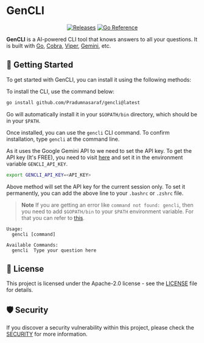 # GenCLI

<div align="center">

[![Releases](https://github.com/Pradumnasaraf/gencli/actions/workflows/releases.yml/badge.svg)](https://github.com/Pradumnasaraf/gencli/actions/workflows/releases.yml) [![Go Reference](https://pkg.go.dev/badge/github.com/Pradumnasaraf/gencli.svg)](https://pkg.go.dev/github.com/Pradumnasaraf/gencli)

</div>

**GenCLI** is a AI-powered CLI tool that knows answers to all your questions. It is built with [Go](https://github.com/golang/go), [Cobra](https://github.com/spf13/cobra), [Viper](https://github.com/spf13/viper), [Gemini](https://gemini.google.com), etc.


## 🚀 Getting Started

To get started with GenCLI, you can install it using the following methods:

To install the CLI, use the command below:

```bash
go install github.com/Pradumnasaraf/gencli@latest
```

Go will automatically install it in your `$GOPATH/bin` directory, which should be in your `$PATH`.

Once installed, you can use the `gencli` CLI command. To confirm installation, type `gencli` at the command line.

As it uses the Google Gemini API to we need to set the API key. To get the API key (It's FREE), you need to visit [here](https://aistudio.google.com/app/apikey?_gl=1*1n5ijhw*_ga*MTQxNDQ2MjcyNi4xNzE5MDU4OTE0*_ga_P1DBVKWT6V*MTcxOTkzNTQzOC4zLjEuMTcxOTkzNTQ3My4yNS4wLjEzODczMjU2OA) and set it in the environment variable `GENCLI_API_KEY`.

```bash
export GENCLI_API_KEY=<API_KEY>
```

Above method will set the API key for the current session only. To set it permanently, you can add the above line to your `.bashrc` or `.zshrc` file.

> **Note** If you are getting an error like `command not found: gencli`, then you need to add `$GOPATH/bin` to your `$PATH` environment variable. For that you can refer to [this](https://gist.github.com/Pradumnasaraf/ca6f9a0507089a4c44881446cdda4aa3). 

```
Usage:
  gencli [command]

Available Commands:
  gencli  Type your question here
```

## 📜 License

This project is licensed under the Apache-2.0 license - see the [LICENSE](LICENSE) file for details.

## 🛡 Security

If you discover a security vulnerability within this project, please check the [SECURITY](SECURITY.md) for more information.

